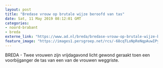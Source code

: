 ```yaml
---
layout: post
title: "Bredase vrouw op brutale wijze beroofd van tas"
date: Sat, 11 May 2019 08:12:01 GMT
categories: 
- noord-brabant 
- breda 
externe_link: "https://www.ad.nl/breda/bredase-vrouw-op-brutale-wijze-beroofd-van-tas~ae33a5e6/"
feature_image: "https://images1.persgroep.net/rcs/-68cqTLoNpReNqpAuwIPyaliUhc/diocontent/76303461/_fitwidth/400/?appId=21791a8992982cd8da851550a453bd7f&quality=0.7"
---
```


BREDA - Twee vrouwen zijn vrijdagavond licht gewond geraakt toen een voorbijganger de tas van een van de vrouwen weggriste.
